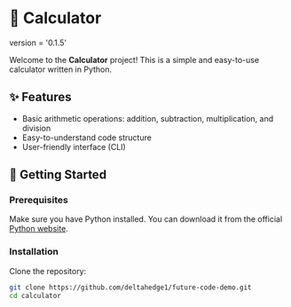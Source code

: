 # 🧮 Calculator


version = '0.1.5'

Welcome to the **Calculator** project! This is a simple and easy-to-use calculator written in Python.

## ✨ Features

- Basic arithmetic operations: addition, subtraction, multiplication, and division
- Easy-to-understand code structure
- User-friendly interface (CLI)

## 🚀 Getting Started

### Prerequisites

Make sure you have Python installed. You can download it from the official [Python website](https://www.python.org/).

### Installation

Clone the repository:

```bash
git clone https://github.com/deltahedge1/future-code-demo.git
cd calculator

